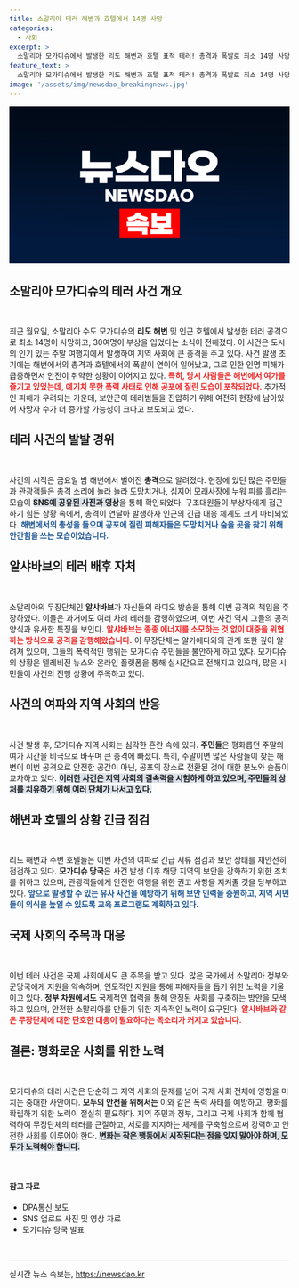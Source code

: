 ```yaml
---
title: 소말리아 테러 해변과 호텔에서 14명 사망
categories:
  - 사회
excerpt: >
  소말리아 모가디슈에서 발생한 리도 해변과 호텔 표적 테러! 총격과 폭발로 최소 14명 사망, 30명 부상. 알샤바브의 배후 주장과 혼란 속에서 사상자는 더 늘어날 가능성이...? 긴박한 현장 속 보안군의 진압 상황을 전합니다.
feature_text: >
  소말리아 모가디슈에서 발생한 리도 해변과 호텔 표적 테러! 총격과 폭발로 최소 14명 사망, 30명 부상. 알샤바브의 배후 주장과 혼란 속에서 사상자는 더 늘어날 가능성이...? 긴박한 현장 속 보안군의 진압 상황을 전합니다.
image: '/assets/img/newsdao_breakingnews.jpg'
---
```


<p><img src="/assets/img/newsdao_breakingnews.jpg" alt="flaretime 속보" /></p>

<h2 data-ke-size="size26">소말리아 모가디슈의 테러 사건 개요</h2>

<p data-ke-size="size16">&nbsp;</p>  

<p>최근 월요일, 소말리아 수도 모가디슈의 <b>리도 해변</b> 및 인근 호텔에서 발생한 테러 공격으로 최소 14명이 사망하고, 30여명이 부상을 입었다는 소식이 전해졌다. 이 사건은 도시의 인기 있는 주말 여행지에서 발생하여 지역 사회에 큰 충격을 주고 있다. 사건 발생 초기에는 해변에서의 총격과 호텔에서의 폭발이 연이어 일어났고, 그로 인한 인명 피해가 급증하면서 안전이 취약한 상황이 이어지고 있다. <b><span style="color: #ee2323;">특히, 당시 사람들은 해변에서 여가를 즐기고 있었는데, 예기치 못한 폭력 사태로 인해 공포에 질린 모습이 포착되었다.</span></b> 추가적인 피해가 우려되는 가운데, 보안군이 테러범들을 진압하기 위해 여전히 현장에 남아있어 사망자 수가 더 증가할 가능성이 크다고 보도되고 있다.</p>

<h2 data-ke-size="size26">테러 사건의 발발 경위</h2>

<p data-ke-size="size16">&nbsp;</p>  

<p>사건의 시작은 금요일 밤 해변에서 벌어진 <b>총격</b>으로 알려졌다. 현장에 있던 많은 주민들과 관광객들은 총격 소리에 놀라 놀라 도망치거나, 심지어 모래사장에 누워 피를 흘리는 모습이 <b><span style="background-color: #21538527;">SNS에 공유된 사진과 영상</span></b>을 통해 확인되었다. 구조대원들이 부상자에게 접근하기 힘든 상황 속에서, 총격이 연달아 발생하자 인근의 긴급 대응 체계도 크게 마비되었다. <b><span style="color: #1a5490;">해변에서의 총성을 들으며 공포에 질린 피해자들은 도망치거나 숨을 곳을 찾기 위해 안간힘을 쓰는 모습이었습니다.</span></b></p>

<h2 data-ke-size="size26">알샤바브의 테러 배후 자처</h2>

<p data-ke-size="size16">&nbsp;</p>  

<p>소말리아의 무장단체인 <b>알샤바브</b>가 자신들의 라디오 방송을 통해 이번 공격의 책임을 주장하였다. 이들은 과거에도 여러 차례 테러를 감행하였으며, 이번 사건 역시 그들의 공격 양식과 유사한 특징을 보인다. <b><span style="color: #ee2323;">알샤바브는 종종 에너지를 소모하는 것 없이 대중을 위협하는 방식으로 공격을 감행해왔습니다.</span></b> 이 무장단체는 알카에다와의 관계 또한 깊이 알려져 있으며, 그들의 폭력적인 행위는 모가디슈 주민들을 불안하게 하고 있다. 모가디슈의 상황은 텔레비전 뉴스와 온라인 플랫폼을 통해 실시간으로 전해지고 있으며, 많은 시민들이 사건의 진행 상황에 주목하고 있다.</p>

<h2 data-ke-size="size26">사건의 여파와 지역 사회의 반응</h2>

<p data-ke-size="size16">&nbsp;</p>  

<p>사건 발생 후, 모가디슈 지역 사회는 심각한 혼란 속에 있다. <b>주민들</b>은 평화롭던 주말의 여가 시간을 비극으로 바꾸며 큰 충격에 빠졌다. 특히, 주말이면 많은 사람들이 찾는 해변이 이번 공격으로 안전한 공간이 아닌, 공포의 장소로 전환된 것에 대한 분노와 슬픔이 교차하고 있다. <b><span style="background-color: #21538527;">이러한 사건은 지역 사회의 결속력을 시험하게 하고 있으며, 주민들의 상처를 치유하기 위해 여러 단체가 나서고 있다.</span></b> </p>

<h2 data-ke-size="size26">해변과 호텔의 상황 긴급 점검</h2>

<p data-ke-size="size16">&nbsp;</p>  

<p>리도 해변과 주변 호텔들은 이번 사건의 여파로 긴급 서류 점검과 보안 상태를 재안전히 점검하고 있다. <b>모가디슈 당국</b>은 사건 발생 이후 해당 지역의 보안을 강화하기 위한 조치를 취하고 있으며, 관광객들에게 안전한 여행을 위한 권고 사항을 지켜줄 것을 당부하고 있다. <b><span style="color: #1a5490;">앞으로 발생할 수 있는 유사 사건을 예방하기 위해 보안 인력을 증원하고, 지역 시민들이 의식을 높일 수 있도록 교육 프로그램도 계획하고 있다.</span></b></p>

<h2 data-ke-size="size26">국제 사회의 주목과 대응</h2>

<p data-ke-size="size16">&nbsp;</p>  

<p>이번 테러 사건은 국제 사회에서도 큰 주목을 받고 있다. 많은 국가에서 소말리아 정부와 군당국에게 지원을 약속하며, 인도적인 지원을 통해 피해자들을 돕기 위한 노력을 기울이고 있다. <b>정부 차원에서도</b> 국제적인 협력을 통해 안정된 사회를 구축하는 방안을 모색하고 있으며, 안전한 소말리아를 만들기 위한 지속적인 노력이 요구된다. <b><span style="color: #ee2323;">알샤바브와 같은 무장단체에 대한 단호한 대응이 필요하다는 목소리가 커지고 있습니다.</span></b> </p>

<h2 data-ke-size="size26">결론: 평화로운 사회를 위한 노력</h2>

<p data-ke-size="size16">&nbsp;</p>  

<p>모가디슈의 테러 사건은 단순히 그 지역 사회의 문제를 넘어 국제 사회 전체에 영향을 미치는 중대한 사안이다. <b>모두의 안전을 위해서는</b> 이와 같은 폭력 사태를 예방하고, 평화를 확립하기 위한 노력이 절실히 필요하다. 지역 주민과 정부, 그리고 국제 사회가 함께 협력하여 무장단체의 테러를 근절하고, 서로를 지지하는 체계를 구축함으로써 강력하고 안전한 사회를 이루어야 한다. <b><span style="background-color: #21538527;">변화는 작은 행동에서 시작된다는 점을 잊지 말아야 하며, 모두가 노력해야 합니다.</span></b> </p>

<p data-ke-size="size16">&nbsp;</p>  

<h4><b>참고 자료</b></h4>

<ul>
<li>DPA통신 보도</li>
<li>SNS 업로드 사진 및 영상 자료  </li>
<li>모가디슈 당국 발표  </li>
</ul>

<p data-ke-size="size16">&nbsp;</p>  

<hr>
실시간 뉴스 속보는, <a href="https://newsdao.kr" rel="dofollow">https://newsdao.kr</a>


